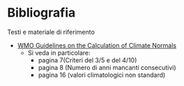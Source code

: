 # Bibliografia

Testi e materiale di riferimento

- [WMO Guidelines on the Calculation of Climate Normals](https://library.wmo.int/doc_num.php?explnum_id=4166)
  - Si veda in particolare:
    - pagina 7(Criteri del 3/5 e del 4/10)
    - pagina 8 (Numero di anni mancanti consecutivi)
    - pagina 16 (valori climatologici non standard)
